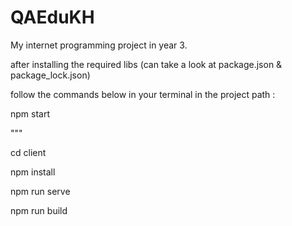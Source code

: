 # QAEduKH
My internet programming project in year 3.

after installing the required libs (can take a look at package.json & package_lock.json)

follow the commands below in your terminal in the project path :


npm start

"""

cd client

npm install

npm run serve

npm run build

